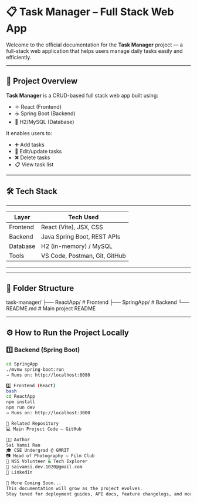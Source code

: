 # 📋 Task Manager – Full Stack Web App

Welcome to the official documentation for the **Task Manager** project — a full-stack web application that helps users manage daily tasks easily and efficiently.

---

## 🚀 Project Overview

**Task Manager** is a CRUD-based full stack web app built using:

- ⚛️ React (Frontend)
- ☕ Spring Boot (Backend)
- 💾 H2/MySQL (Database)

It enables users to:
- ➕ Add tasks
- 📝 Edit/update tasks
- ❌ Delete tasks
- 📋 View task list

---

## 🛠️ Tech Stack
------------------------------------------------
| Layer       | Tech Used                      |
|-------------|--------------------------------|
| Frontend    | React (Vite), JSX, CSS         |
| Backend     | Java Spring Boot, REST APIs    |
| Database    | H2 (in-memory) / MySQL         |
| Tools       | VS Code, Postman, Git, GitHub  |
------------------------------------------------

---

## 📁 Folder Structure

task-manager/
├── ReactApp/ # Frontend
├── SpringApp/ # Backend
└── README.md # Main project README


---

## ⚙️ How to Run the Project Locally

### 1️⃣ Backend (Spring Boot)
```bash
cd SpringApp
./mvnw spring-boot:run
→ Runs on: http://localhost:8080

2️⃣ Frontend (React)
bash
cd ReactApp
npm install
npm run dev
→ Runs on: http://localhost:3000

🔗 Related Repository
💻 Main Project Code – GitHub

👨‍💼 Author
Sai Vamsi Rao
🎓 CSE Undergrad @ GMRIT
📷 Head of Photography – Film Club
🤝 NSS Volunteer & Tech Explorer
📧 saivamsi.dev.1020@gmail.com
🔗 LinkedIn

🌟 More Coming Soon...
This documentation will grow as the project evolves.
Stay tuned for deployment guides, API docs, feature changelogs, and more!